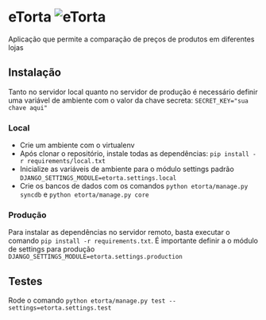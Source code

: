 # eTorta ![eTorta](http://etorta.herokuapp.com/static/core/img/logo.png)
Aplicação que permite a comparação de preços de produtos em diferentes lojas

## Instalação

Tanto no servidor local quanto no servidor de produção é necessário definir uma variável de ambiente com o valor da chave secreta: `SECRET_KEY="sua chave aqui"`

### Local
- Crie um ambiente com o virtualenv
- Após clonar o repositório, instale todas as dependências: `pip install -r requirements/local.txt`
- Inicialize as variáveis de ambiente para o módulo settings padrão `DJANGO_SETTINGS_MODULE=etorta.settings.local`
- Crie os bancos de dados com os comandos `python etorta/manage.py syncdb` e `python etorta/manage.py core`

### Produção
Para instalar as dependências no servidor remoto, basta executar o comando `pip install -r requirements.txt`.
É importante definir a o módulo de settings para produção `DJANGO_SETTINGS_MODULE=etorta.settings.production`

## Testes
Rode o comando `python etorta/manage.py test --settings=etorta.settings.test`
